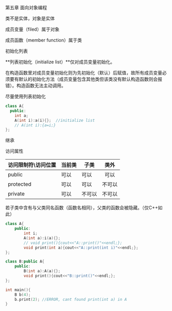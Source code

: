 第五章 面向对象编程

类不是实体，对象是实体

成员变量（filed）属于对象

成员函数（member function）属于类



初始化列表

**列表初始化（initialize list）**仅对成员变量初始化。

在构造函数里对成员变量初始化则为先初始化（默认）后赋值，故所有成员变量必须要有默认的初始化方法（成员变量包含其他类但该类没有默认构造函数则会报错）。构造函数无法主动调用。

尽量使用列表初始化

```C++
class A{
  public:
  	int a;
    A(int i):a(i){};  //initialize list
  	// A(int i):{a=i;} 
};
```



继承

访问属性

| 访问限制符\访问位置 | 当前类 | 子类   |  类外  |
| ------------------- | ------ | ------ | :----: |
| public              | 可以   | 可以   |  可以  |
| protected           | 可以   | 可以   | 不可以 |
| private             | 可以   | 不可以 | 不可以 |

若子类中含有与父类同名函数（函数名相同），父类的函数会被隐藏。（仅C++如此）

```C++
class A{
	public:
		int i;
		A(int a):i(a){};
		// void print(){cout<<"A::print()"<<endl;};
		void print(int a){cout<<"A::print(int i)"<<endl;};
};

class B:public A{
	public:
		B(int a):A(a){};
		void print(){cout<<"B::print()"<<endl;};
};

int main(){
	B b(4);
	b.print(2); //ERROR, cant found print(int a) in A
}
```